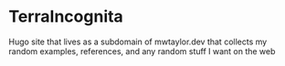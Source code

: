 # TerraIncognita
Hugo site that lives as a subdomain of mwtaylor.dev that collects my random examples, references, and any random stuff I want on the web
